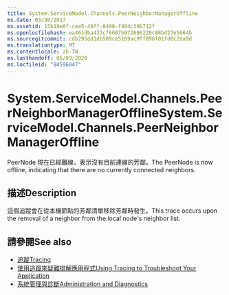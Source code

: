 ```yaml
---
title: System.ServiceModel.Channels.PeerNeighborManagerOffline
ms.date: 03/30/2017
ms.assetid: 15b19e0f-cee5-49ff-8498-f404c39b712f
ms.openlocfilehash: ea461dba433cf6607b972696220c88bd27e5664b
ms.sourcegitcommit: cdb295dd1db589ce5169ac9ff096f01fd0c2da9d
ms.translationtype: MT
ms.contentlocale: zh-TW
ms.lasthandoff: 06/09/2020
ms.locfileid: "84596047"
---
```

# <a name="systemservicemodelchannelspeerneighbormanageroffline"></a><span data-ttu-id="c5cde-102">System.ServiceModel.Channels.PeerNeighborManagerOffline</span><span class="sxs-lookup"><span data-stu-id="c5cde-102">System.ServiceModel.Channels.PeerNeighborManagerOffline</span></span>
<span data-ttu-id="c5cde-103">PeerNode 現在已經離線，表示沒有目前連線的芳鄰。</span><span class="sxs-lookup"><span data-stu-id="c5cde-103">The PeerNode is now offline, indicating that there are no currently connected neighbors.</span></span>  
  
## <a name="description"></a><span data-ttu-id="c5cde-104">描述</span><span class="sxs-lookup"><span data-stu-id="c5cde-104">Description</span></span>  
 <span data-ttu-id="c5cde-105">這個追蹤會在從本機節點的芳鄰清單移除芳鄰時發生。</span><span class="sxs-lookup"><span data-stu-id="c5cde-105">This trace occurs upon the removal of a neighbor from the local node's neighbor list.</span></span>  
  
## <a name="see-also"></a><span data-ttu-id="c5cde-106">請參閱</span><span class="sxs-lookup"><span data-stu-id="c5cde-106">See also</span></span>

- [<span data-ttu-id="c5cde-107">追蹤</span><span class="sxs-lookup"><span data-stu-id="c5cde-107">Tracing</span></span>](index.md)
- [<span data-ttu-id="c5cde-108">使用追蹤來疑難排解應用程式</span><span class="sxs-lookup"><span data-stu-id="c5cde-108">Using Tracing to Troubleshoot Your Application</span></span>](using-tracing-to-troubleshoot-your-application.md)
- [<span data-ttu-id="c5cde-109">系統管理與診斷</span><span class="sxs-lookup"><span data-stu-id="c5cde-109">Administration and Diagnostics</span></span>](../index.md)
